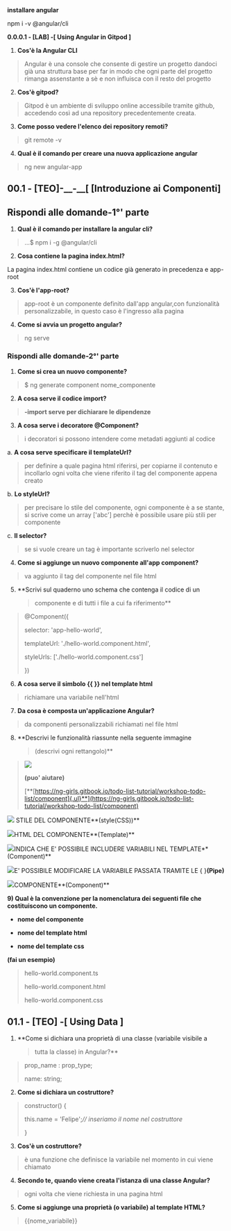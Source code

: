 **installare angular**

npm i -v \@angular/cli

**0.0.0.1 - \[LAB\] -[ Using Angular in Gitpod ]**

1.  **Cos'è la Angular CLI**

> Angular è una console che consente di gestire un progetto dandoci già
> una struttura base per far in modo che ogni parte del progetto rimanga
> assenstante a sè e non influisca con il resto del progetto

2.  **Cos'è gitpod?**

> Gitpod è un ambiente di sviluppo online accessibile tramite github,
> accedendo così ad una repository precedentemente creata.

3.  **Come posso vedere l'elenco dei repository remoti?**

> git remote -v

4.  **Qual è il comando per creare una nuova applicazione angular**

> ng new angular-app

## **00.1 - \[TEO\]-\_\_-\_\_\[ [Introduzione ai Componenti]**

## Rispondi alle domande-1°' parte

1.  **Qual è il comando per installare la angular cli?**

> ...\$ npm i -g \@angular/cli

2.  **Cosa contiene la pagina index.html?**

La pagina index.html contiene un codice già generato in precedenza e
app-root

3.  **Cos'è l'app-root?**

> app-root è un componente definito dall'app angular,con funzionalità
> personalizzabile, in questo caso è l'ingresso alla pagina

4.  **Come si avvia un progetto angular?**

> ng serve


### Rispondi alle domande-2°' parte

1.  **Come si crea un nuovo componente?**

> \$ ng generate component nome_componente

2.  **A cosa serve il codice import?**

> **-import serve per dichiarare le dipendenze**

3.  **A cosa serve i decoratore \@Component?**

> i decoratori si possono intendere come metadati aggiunti al codice

a.  **A cosa serve specificare il templateUrl?**

> per definire a quale pagina html riferirsi, per copiarne il contenuto
> e incollarlo ogni volta che viene riferito il tag del componente
> appena creato

b.  **Lo styleUrl?**

> per precisare lo stile del componente, ogni componente è a se stante,
> si scrive come un array \['abc'\] perchè è possibile usare più stili
> per componente

c.  **Il selector?**

> se si vuole creare un tag è importante scriverlo nel selector

4.  **Come si aggiunge un nuovo componente all'app component?**

> va aggiunto il tag del componente nel file html

5.  **Scrivi sul quaderno uno schema che contenga il codice di un
    > componente e di tutti i file a cui fa riferimento**

> \@Component({
>
> selector: \'app-hello-world\',
>
> templateUrl: \'./hello-world.component.html\',
>
> styleUrls: \[\'./hello-world.component.css\'\]
>
> })

6.  **A cosa serve il simbolo {{ }} nel template html**

> richiamare una variabile nell'html

7.  **Da cosa è composta un'applicazione Angular?**

> da componenti personalizzabili richiamati nel file html

8.  **Descrivi le funzionalità riassunte nella seguente immagine
    > (descrivi ogni rettangolo)**

> ![](vertopal_42b83c0aa9ec4bdfa06f35bd75cda3eb/media/image7.png)
>
> **(puo' aiutare)**
>
> [**[https://ng-girls.gitbook.io/todo-list-tutorial/workshop-todo-list/component]{.ul}**](https://ng-girls.gitbook.io/todo-list-tutorial/workshop-todo-list/component)

![](vertopal_42b83c0aa9ec4bdfa06f35bd75cda3eb/media/image2.png) STILE DEL COMPONENTE**(style(CSS))**

![](vertopal_42b83c0aa9ec4bdfa06f35bd75cda3eb/media/image1.png)HTML DEL COMPONENTE**(Template)**

![](vertopal_42b83c0aa9ec4bdfa06f35bd75cda3eb/media/image4.png)INDICA CHE E' POSSIBILE INCLUDERE
VARIABILI NEL TEMPLATE**(Component)**

![](vertopal_42b83c0aa9ec4bdfa06f35bd75cda3eb/media/image5.png)E' POSSIBILE MODIFICARE LA VARIABILE
PASSATA TRAMITE LE { }**(Pipe)**

![](vertopal_42b83c0aa9ec4bdfa06f35bd75cda3eb/media/image3.png)COMPONENTE**(Component)**

**9) Qual è la convenzione per la nomenclatura dei seguenti file che
costituiscono un componente.**

-   **nome del componente**

-   **nome del template html**

-   **nome del template css**

**(fai un esempio)**

> hello-world.component.ts
>
> hello-world.component.html
>
> hello-world.component.css

## **01.1 - \[TEO\] -[ Using Data ]**

1.  **Come si dichiara una proprietà di una classe (variabile visibile a
    > tutta la classe) in Angular?**

> prop_name : prop_type;
>
> name: string;

2.  **Come si dichiara un costruttore?**

> constructor() {
>
> this.name = \'Felipe\';*// inseriamo il nome nel costruttore*
>
> }

3.  **Cos'è un costruttore?**

> è una funzione che definisce la variabile nel momento in cui viene
> chiamato

4.  **Secondo te, quando viene creata l'istanza di una classe Angular?**

> ogni volta che viene richiesta in una pagina html

5.  **Come si aggiunge una proprietà (o variabile) al template HTML?**

> {{nome_variabile}}
